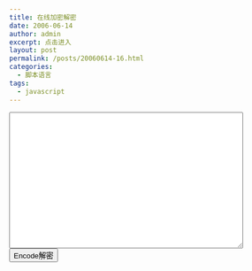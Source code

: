 ```yaml
---
title: 在线加密解密
date: 2006-06-14
author: admin
excerpt: 点击进入
layout: post
permalink: /posts/20060614-16.html
categories:
  - 脚本语言
tags:
  - javascript
---
```

<textarea name=codeinput cols=50 rows=16></textarea>  
<input onclick="document.getElementById('codeinput').value=strdec(document.getElementById('codeinput').value)" type=button value=Encode解密 name=button/>
